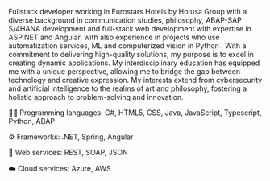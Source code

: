 Fullstack developer working in Eurostars Hotels by Hotusa Group with a diverse background in communication studies, philosophy, ABAP-SAP S/4HANA development and full-stack web development with expertise in ASP.NET and Angular, with also experience in projects who use automatization services, ML and computerized vision in Python . With a commitment to delivering high-quality solutions, my purpose is to excel in creating dynamic applications. My interdisciplinary education has equipped me with a unique perspective, allowing me to bridge the gap between technology and creative expression. My interests extend from cybersecurity and artificial intelligence to the realms of art and philosophy, fostering a holistic approach to problem-solving and innovation.

👨‍💻 Programming languages: C#, HTML5, CSS, Java, JavaScript, Typescript, Python, ABAP

⚙️ Frameworks: .NET, Spring, Angular

🛒 Web services: REST, SOAP, JSON

☁️ Cloud services: Azure, AWS


